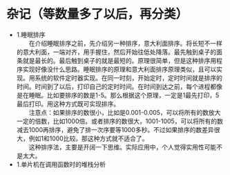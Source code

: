 # 杂记（等数量多了以后，再分类）
- 1.睡眠排序  
　　在介绍睡眠排序之前，先介绍另一种排序，意大利面排序。将长短不一样的意大利面，一端对齐，用手握住，然后开始往低处降落。最先触到桌子的面条就是最长的。最后触到桌子的就是最短的。原理很简单，但是这种排序用程序实现好像没什么思路。睡眠排序的原理和意大利面排序原理类似，且可以实现。用系统的软件定时器实现。在同一时刻，开始定时，定时时间就是排序的时间。时间到了以后，打印自己的定时时间。在时间到达之前，每个进程都像是在睡眠。比如要排序的数是1-5。那么根据这个原理，一定是1最先打印，5最后打印。用这种方式既可实现排序。  
　　注意点：如果排序的数很小，比如是0.001-0.005，可以将所有的数放大一定的倍数，比如1000倍。或者排序的数很大，1001-1005，可以将所有的数减去1000再排序，避免了排一次序要等1000多秒。不过如果排序的数差异很大，例如1和1000比较。那这种方式就不适合了。  
　　这种排序法，主要是开阔一下思维。实际应用中，个人觉得实用性可能不是太大。
- 1.单片机在调用函数时的堆栈分析
